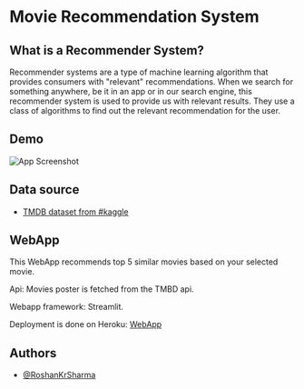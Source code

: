 
# Movie Recommendation System

## What is a Recommender System?
Recommender systems are a type of machine learning algorithm that provides consumers with "relevant" recommendations. When we search for something anywhere, be it in an app or in our search engine, this recommender system is used to provide us with relevant results. They use a class of algorithms to find out the relevant recommendation for the user.
## 


## Demo

![App Screenshot](https://media.giphy.com/media/psxRT0bJwiWWkMwz7C/giphy.gif)


## Data source

 - [TMDB dataset from #kaggle](https://www.kaggle.com/datasets/tmdb/tmdb-movie-metadata) 
 
## WebApp


  This WebApp recommends top 5 similar movies based on your selected movie.

  Api: Movies poster is fetched from the TMBD api.

  Webapp framework: Streamlit.

  Deployment is done on Heroku: [WebApp](https://recommend-me-movie1.herokuapp.com/)


## Authors

- [@RoshanKrSharma](https://github.com/RoshanKrSharma)

